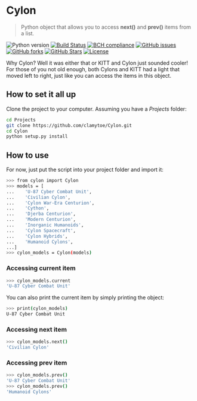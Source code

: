 # Cylon
> Python object that allows you to access **next()** and **prev()** items from a list.

![Python version][python-version]
[![Build Status][travis-image]][travis-url]
[![BCH compliance][bch-image]][bch-url]
[![GitHub issues][issues-image]][issues-url]
[![GitHub forks][fork-image]][fork-url]
[![GitHub Stars][stars-image]][stars-url]
[![License][license-image]][license-url]

Why Cylon? Well it was either that or KITT and Cylon just sounded cooler! For those of you not old enough, both Cylons and KITT had a light that moved left to right, just like you can access the items in this object.

## How to set it all up
Clone the project to your computer. Assuming you have a *Projects* folder:

```bash
cd Projects
git clone https://github.com/clamytoe/Cylon.git
cd Cylon
python setup.py install
```

## How to use
For now, just put the script into your project folder and import it:

```bash
>>> from cylon import Cylon
>>> models = [
...    'U-87 Cyber Combat Unit',
...    'Civilian Cylon',
...    'Cylon War-Era Centurion',
...    'Cython',
...    'Djerba Centurion',
...    'Modern Centurion',
...    'Inorganic Humanoids',
...    'Cylon Spacecraft',
...    'Cylon Hybrids',
...    'Humanoid Cylons',
...]
>>> cylon_models = Cylon(models)
```

### Accessing current item
```bash
>>> cylon_models.current
'U-87 Cyber Combat Unit'
```
You can also print the current item by simply printing the object:

```bash
>>> print(cylon_models)
U-87 Cyber Combat Unit
```

### Accessing next item
```bash
>>> cylon_models.next()
'Civilian Cylon'
```

### Accessing prev item
```bash
>>> cylon_models.prev()
'U-87 Cyber Combat Unit'
>>> cylon_models.prev()
'Humanoid Cylons'
```

[python-version]:https://img.shields.io/badge/python-3.6.4-brightgreen.svg
[travis-image]:https://travis-ci.org/clamytoe/Cylon.svg?branch=master
[travis-url]:https://travis-ci.org/clamytoe/Cylon
[bch-image]:https://bettercodehub.com/edge/badge/clamytoe/Cylon?branch=master
[bch-url]:https://bettercodehub.com/
[issues-image]:https://img.shields.io/github/issues/clamytoe/Cylon.svg
[issues-url]:https://github.com/clamytoe/Cylon/issues
[fork-image]:https://img.shields.io/github/forks/clamytoe/Cylon.svg
[fork-url]:https://github.com/clamytoe/Cylon/network
[stars-image]:https://img.shields.io/github/stars/clamytoe/Cylon.svg
[stars-url]:https://github.com/clamytoe/Cylon/stargazers
[license-image]:https://img.shields.io/github/license/clamytoe/Cylon.svg
[license-url]:https://github.com/clamytoe/Cylon/blob/master/LICENSE
